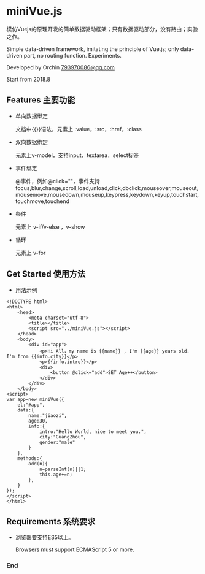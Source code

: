 # miniVue.js #

模仿Vuejs的原理开发的简单数据驱动框架；只有数据驱动部分，没有路由；实验之作。

Simple data-driven framework, imitating the principle of Vue.js; only data-driven part, no routing function. Experiments.

Developed by Orchin <793970086@qq.com>

Start from 2018.8

## Features 主要功能 ##
- 单向数据绑定

  文档中{{}}语法，元素上 :value，:src，:href，:class
- 双向数据绑定

  元素上v-model，支持input，textarea，select标签
- 事件绑定

  @事件，例如@click=""，事件支持focus,blur,change,scroll,load,unload,click,dbclick,mouseover,mouseout,mousemove,mousedown,mouseup,keypress,keydown,keyup,touchstart,touchmove,touchend
- 条件

  元素上 v-if/v-else ，v-show 
- 循环

  元素上 v-for

## Get Started 使用方法 ##
- 用法示例
```
<!DOCTYPE html>
<html>
	<head>
		<meta charset="utf-8">
		<title></title>
		<script src="../miniVue.js"></script>
	</head>
	<body>
		<div id="app">
			<p>Hi All，my name is {{name}} , I'm {{age}} years old. I'm from {{info.city}}</p>
			<p>{{info.intro}}</p>
			<div>
				<button @click="add">SET Age++</button>
			</div>
		</div>
	</body>
<script>
var app=new miniVue({
	el:"#app",
	data:{
		name:"jiaozi",
		age:30,
		info:{
			intro:"Hello World, nice to meet you.",
			city:"GuangZhou",
			gender:"male"
		}
	},
	methods:{
		add(n){
			n=parseInt(n)||1;
			this.age+=n;
		},
	}
});
</script>
</html>
```
   
## Requirements 系统要求 ##
- 浏览器要支持ES5以上。

  Browsers must support ECMAScript 5 or more.

### End